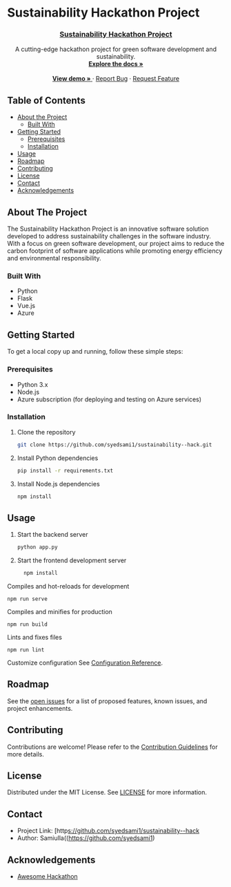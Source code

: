 # Sustainability Hackathon Project

<p align="center">
  <a href="https://github.com/syedsami1/sustainability--hack">
    <h3 align="center">Sustainability Hackathon Project</h3>
  </a>
  
  <p align="center">
    A cutting-edge hackathon project for green software development and sustainability.
    <br />
    <a href="https://github.com/syedsami1/sustainability--hack/blob/main/GSD%20Documentation.docx">
      <strong>Explore the docs »</strong>
    </a >
    <br />
    <br />
    <a href=" https://github.com/syedsami1/sustainability-- hack/blob/main/bandicam%202023-05-20%2019-20-32-260.mp4">
      <strong>View  demo »</strong>
    </a>
    ·
    <a href="https://github.com/syedsami1/sustainability--hack/issues">Report Bug</a>
    ·
    <a href="https://github.com/syedsami1/sustainability--hack/issues">Request Feature</a>
  </p>
</p>

## Table of Contents

- [About the Project](#about-the-project)
  - [Built With](#built-with)
- [Getting Started](#getting-started)
  - [Prerequisites](#prerequisites)
  - [Installation](#installation)
- [Usage](#usage)
- [Roadmap](#roadmap)
- [Contributing](#contributing)
- [License](#license)
- [Contact](#contact)
- [Acknowledgements](#acknowledgements)

## About The Project

The Sustainability Hackathon Project is an innovative software solution developed to address sustainability challenges in the software industry. With a focus on green software development, our project aims to reduce the carbon footprint of software applications while promoting energy efficiency and environmental responsibility.

### Built With

- Python
- Flask
- Vue.js
- Azure

## Getting Started

To get a local copy up and running, follow these simple steps:

### Prerequisites

- Python 3.x
- Node.js
- Azure subscription (for deploying and testing on Azure services)

### Installation

1. Clone the repository
   ```sh
   git clone https://github.com/syedsami1/sustainability--hack.git
   ```
2. Install Python dependencies
   ```sh
   pip install -r requirements.txt
   ```
3. Install Node.js dependencies
   ```sh
   npm install
   ```

## Usage

1. Start the backend server
   ```sh
   python app.py
   ```
2. Start the frontend development server
   ```sh
     npm install
     ```

Compiles and hot-reloads for development
```
npm run serve
```

 Compiles and minifies for production
```
npm run build
```

 Lints and fixes files
```
npm run lint
```

 Customize configuration
See [Configuration Reference](https://cli.vuejs.org/config/).

## Roadmap

See the [open issues](https://github.com/syedsami1/sustainability--hack/issues) for a list of proposed features, known issues, and project enhancements.

## Contributing

Contributions are welcome! Please refer to the [Contribution Guidelines](CONTRIBUTING.md) for more details.

## License

Distributed under the MIT License. See [LICENSE](LICENSE) for more information.

## Contact

- Project Link: [http[s://github.com/syedsami1/sustainability--hack](https://github.com/syedsami1/sustainability--hack)
- Author: Samiulla((https://github.com/syedsami1)

## Acknowledgements

- [Awesome Hackathon](https://awesomehackathon.com)
